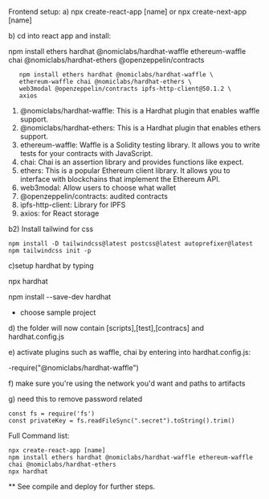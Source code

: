 Frontend setup:
a) npx create-react-app [name] or npx create-next-app [name]

b) cd into react app and install: 
 
 npm install ethers hardhat @nomiclabs/hardhat-waffle ethereum-waffle chai @nomiclabs/hardhat-ethers @openzeppelin/contracts
````
   npm install ethers hardhat @nomiclabs/hardhat-waffle \
   ethereum-waffle chai @nomiclabs/hardhat-ethers \
   web3modal @openzeppelin/contracts ipfs-http-client@50.1.2 \
   axios
````
 1) @nomiclabs/hardhat-waffle: This is a Hardhat plugin that enables waffle support.
 2) @nomiclabs/hardhat-ethers: This is a Hardhat plugin that enables ethers support.
 3) ethereum-waffle: Waffle is a Solidity testing library. It allows you to write tests for your contracts with JavaScript.
 4) chai: Chai is an assertion library and provides functions like expect.
 5) ethers: This is a popular Ethereum client library. It allows you to interface with blockchains that implement the Ethereum API.
 6) web3modal: Allow users to choose what wallet
 7) @openzeppelin/contracts: audited contracts
 8) ipfs-http-client: Library for IPFS
 9) axios: for React storage

b2) Install tailwind for css
````
npm install -D tailwindcss@latest postcss@latest autoprefixer@latest
npm tailwindcss init -p
````
c)setup hardhat by typing
  
  npx hardhat

  npm install --save-dev hardhat
- choose sample project


d) the folder will now contain [scripts],[test],[contracs] and hardhat.config.js

e) activate plugins such as waffle, chai by entering into hardhat.config.js:
 
 -require("@nomiclabs/hardhat-waffle")
 
f) make sure you're using the network you'd want and paths to artifacts


g) need this to remove password related
````
const fs = require('fs')
const privateKey = fs.readFileSync(".secret").toString().trim()

````

Full Command list:
````
npx create-react-app [name]
npm install ethers hardhat @nomiclabs/hardhat-waffle ethereum-waffle chai @nomiclabs/hardhat-ethers
npx hardhat
````
** See compile and deploy for further steps.

